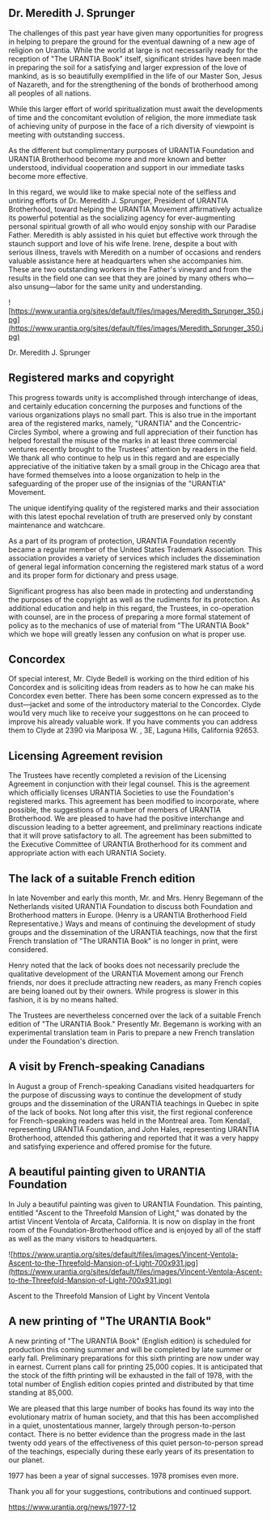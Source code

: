

## Dr. Meredith J. Sprunger

The challenges of this past year have given many opportunities for progress in helping to prepare the ground for the eventual dawning of a new age of religion on Urantia. While the world at large is not necessarily ready for the reception of "The URANTIA Book" itself, significant strides have been made in preparing the soil for a satisfying and larger expression of the love of mankind, as is so beautifully exemplified in the life of our Master Son, Jesus of Nazareth, and for the strengthening of the bonds of brotherhood among all peoples of all nations.

While this larger effort of world spiritualization must await the developments of time and the concomitant evolution of religion, the more immediate task of achieving unity of purpose in the face of a rich diversity of viewpoint is meeting with outstanding success.

As the different but complimentary purposes of URANTIA Foundation and URANTIA Brotherhood become more and more known and better understood, individual cooperation and support in our immediate tasks become more effective.

In this regard, we would like to make special note of the selfless and untiring efforts of Dr. Meredith J. Sprunger, President of URANTIA Brotherhood, toward helping the URANTIA Movement affirmatively actualize its powerful potential as the socializing agency for ever-augmenting personal spiritual growth of all who would enjoy sonship with our Paradise Father. Meredith is ably assisted in his quiet but effective work through the staunch support and love of his wife Irene. Irene, despite a bout with serious illness, travels with Meredith on a number of occasions and renders valuable assistance here at headquarters when she accompanies him. These are two outstanding workers in the Father's vineyard and from the results in the field one can see that they are joined by many others who—also unsung—labor for the same unity and understanding.

![https://www.urantia.org/sites/default/files/images/Meredith_Sprunger_350.jpg](https://www.urantia.org/sites/default/files/images/Meredith_Sprunger_350.jpg)

Dr. Meredith J. Sprunger

## Registered marks and copyright

This progress towards unity is accomplished through interchange of ideas, and certainly education concerning the purposes and functions of the various organizations plays no small part. This is also true in the important area of the registered marks, namely, "URANTIA" and the Concentric-Circles Symbol, where a growing and full appreciation of their function has helped forestall the misuse of the marks in at least three commercial ventures recently brought to the Trustees' attention by readers in the field. We thank all who continue to help us in this regard and are especially appreciative of the initiative taken by a small group in the Chicago area that have formed themselves into a loose organization to help in the safeguarding of the proper use of the insignias of the "URANTIA" Movement.

The unique identifying quality of the registered marks and their association with this latest epochal revelation of truth are preserved only by constant maintenance and watchcare. 

As a part of its program of protection, URANTIA Foundation recently became a regular member of the United States Trademark Association. This association provides a variety of services which includes the dissemination of general legal information concerning the registered mark status of a word and its proper form for dictionary and press usage.

Significant progress has also been made in protecting and understanding the purposes of the copyright as well as the rudiments for its protection. As additional education and help in this regard, the Trustees, in co-operation with counsel, are in the process of preparing a more formal statement of policy as to the mechanics of use of material from "The URANTIA Book" which we hope will greatly lessen any confusion on what is proper use.

## Concordex

Of special interest, Mr. Clyde Bedell is working on the third edition of his Concordex and is soliciting ideas from readers as to how he can make his Concordex even better. There has been some concern expressed as to the dust—jacket and some of the introductory material to the Concordex. Clyde wou1d very much like to receive your suggesttons on he can proceed to improve his already valuable work. If you have comments you can address them to Clyde at 2390 via Mariposa W. , 3E, Laguna Hills, California 92653.

## Licensing Agreement revision

The Trustees have recently completed a revision of the Licensing Agreement in conjunction with their legal counsel. This is the agreement which officially licenses URANTIA Societies to use the Foundation's registered marks. This agreement has been modified to incorporate, where possible, the suggestions of a number of members of URANTIA Brotherhood. We are pleased to have had the positive interchange and discussion leading to a better agreement, and preliminary reactions indicate that it will prove satisfactory to all. The agreement has been submitted to the Executive Committee of URANTIA Brotherhood for its comment and appropriate action with each URANTIA Society.

## The lack of a suitable French edition

In late November and early this month, Mr. and Mrs. Henry Begemann of the Netherlands visited URANTIA Foundation to discuss both Foundation and Brotherhood matters in Europe. (Henry is a URANTIA Brotherhood Field Representative.) Ways and means of continuing the development of study groups and the dissemination of the URANTIA teachings, now that the first French translation of "The URANTIA Book" is no longer in print, were considered.

Henry noted that the lack of books does not necessarily preclude the qualitative development of the URANTIA Movement among our French friends, nor does it preclude attracting new readers, as many French copies are being loaned out by their owners. While progress is slower in this fashion, it is by no means halted.

The Trustees are nevertheless concerned over the lack of a suitable French edition of "The URANTIA Book." Presently Mr. Begemann is working with an experimental translation team in Paris to prepare a new French translation under the Foundation's direction.

## A visit by French-speaking Canadians

In August a group of French-speaking Canadians visited headquarters for the purpose of discussing ways to continue the development of study groups and the dissemination of the URANTIA teachings in Quebec in spite of the lack of books. Not long after this visit, the first regional conference for French-speaking readers was held in the Montreal area. Tom Kendall, representing URANTIA Foundation, and John Hales, representing URANTIA Brotherhood, attended this gathering and reported that it was a very happy and satisfying experience and offered promise for the future.

## A beautiful painting given to URANTIA Foundation

In July a beautiful painting was given to URANTIA Foundation. This painting, entitled "Ascent to the Threefold Mansion of Light," was donated by the artist Vincent Ventola of Arcata, California. It is now on display in the front room of the Foundation-Brotherhood office and is enjoyed by all of the staff as well as the many visitors to headquarters.

![https://www.urantia.org/sites/default/files/images/Vincent-Ventola-Ascent-to-the-Threefold-Mansion-of-Light-700x931.jpg](https://www.urantia.org/sites/default/files/images/Vincent-Ventola-Ascent-to-the-Threefold-Mansion-of-Light-700x931.jpg)

Ascent to the Threefold Mansion of Light by Vincent Ventola

## A new printing of "The URANTIA Book"

A new printing of "The URANTIA Book" (English edition) is scheduled for production this coming summer and will be completed by late summer or early fall. Preliminary preparations for this sixth printing are now under way in earnest. Current plans call for printing 25,000 copies. It is anticipated that the stock of the fifth printing will be exhausted in the fall of 1978, with the total number of English edition copies printed and distributed by that time standing at 85,000.

We are pleased that this large number of books has found its way into the evolutionary matrix of human society, and that this has been accomplished in a quiet, unostentatious manner, largely through person-to-person contact. There is no better evidence than the progress made in the last twenty odd years of the effectiveness of this quiet person-to-person spread of the teachings, especially during these early years of its presentation to our planet.

1977 has been a year of signal successes. 1978 promises even more.

Thank you all for your suggestions, contributions and continued support.


https://www.urantia.org/news/1977-12